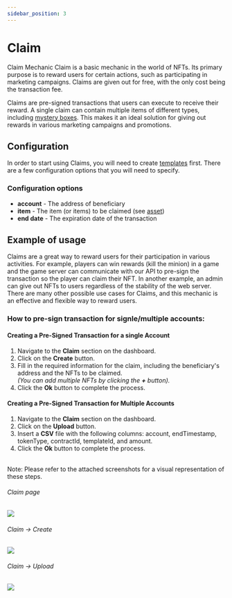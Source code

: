 ```yaml
---
sidebar_position: 3
---
```


# Claim

Claim Mechanic Claim is a basic mechanic in the world of NFTs. 
Its primary purpose is to reward users for certain actions, such as participating in marketing campaigns. Claims are given out for free, with the only cost being the transaction fee.

Claims are pre-signed transactions that users can execute to receive their reward. 
A single claim can contain multiple items of different types, including [mystery boxes](/admin/hierarchy/mystery/box). This makes it an ideal solution for giving out rewards in various marketing campaigns and promotions.

## Configuration

In order to start using Claims, you will need to create [templates](/admin/hierarchy/ERC721/template/) first. 
There are a few configuration options that you will need to specify. 

### Configuration options

- **account** - The address of beneficiary
- **item** - The item (or items) to be claimed (see [asset](/admin/miscellaneous/asset/))
- **end date** - The expiration date of the transaction

## Example of usage

Claims are a great way to reward users for their participation in various activities. For example, 
players can win rewards (kill the minion) in a game and the game server can communicate with our API to pre-sign the transaction so the player can claim their NFT. In another example, an admin can give out NFTs to users regardless of the stability of the web server. There are many other possible use cases for Claims, and this mechanic is an effective and flexible way to reward users.

### How to pre-sign transaction for signle/multiple accounts:

#### Creating a Pre-Signed Transaction for a single Account

1. Navigate to the **Claim** section on the dashboard.
2. Click on the **Create** button.
3. Fill in the required information for the claim, including the beneficiary's address and the NFTs to be claimed. <br/>*(You can add multiple NFTs by clicking the **+** button).*
4. Click the **Ok** button to complete the process.

#### Creating a Pre-Signed Transaction for Multiple Accounts

1. Navigate to the **Claim** section on the dashboard.
2. Click on the **Upload** button.
3. Insert a **CSV** file with the following columns: account, endTimestamp, tokenType, contractId, templateId, and amount.
4. Click the **Ok** button to complete the process.

<br/>Note: Please refer to the attached screenshots for a visual representation of these steps. <br/>


###### Claim page
![](/img/simple-mechanics/claim/claim_actions.jpeg)

###### Claim -> Create
![](/img/simple-mechanics/claim/claim_create.jpeg)

###### Claim -> Upload
![](/img/simple-mechanics/claim/claim_upload.jpeg)